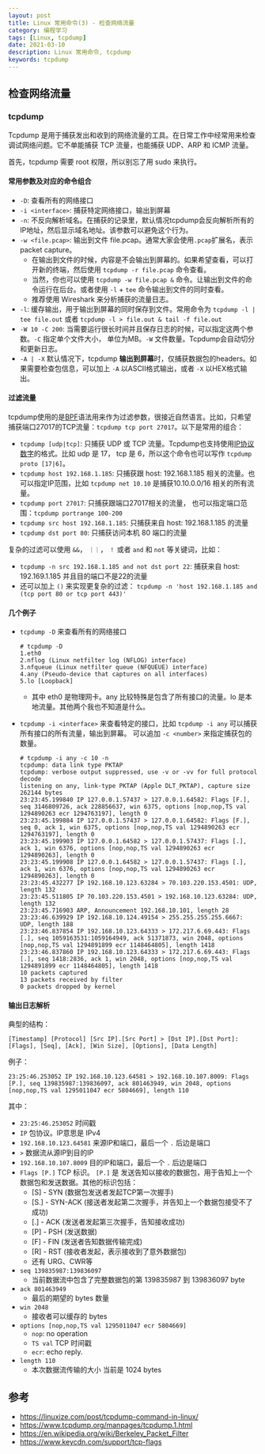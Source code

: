 ```yaml
---
layout: post
title: Linux 常用命令(3) - 检查网络流量
category: 编程学习
tags: [Linux, tcpdump]
date: 2021-03-10
description: Linux 常用命令, tcpdump
keywords: tcpdump
---
```


## 检查网络流量

### tcpdump

Tcpdump 是用于捕获发出和收到的网络流量的工具。在日常工作中经常用来检查调试网络问题。它不单能捕获 TCP 流量，也能捕获 UDP、ARP 和 ICMP 流量。

首先，tcpdump 需要 root 权限，所以别忘了用 sudo 来执行。

#### 常用参数及对应的命令组合

* `-D`: 查看所有的网络接口
* `-i <interface>`: 捕获特定网络接口，输出到屏幕
* `-n`: 不反向解析域名。在捕获的记录里，默认情况tcpdump会反向解析所有的IP地址，然后显示域名地址。该参数可以避免这个行为。
* `-w <file.pcap>`: 输出到文件 file.pcap。通常大家会使用`.pcap`扩展名，表示 packet capture。
    * 在输出到文件的时候，内容是不会输出到屏幕的。如果希望查看，可以打开新的终端，然后使用 `tcpdump -r file.pcap` 命令查看。
    * 当然，你也可以使用 `tcpdump -w file.pcap &` 命令。让输出到文件的命令运行在后台。或者使用 `-l` + `tee` 命令输出到文件的同时查看。
    * 推荐使用 Wireshark 来分析捕获的流量日志。
* `-l`: 缓存输出，用于输出到屏幕的同时保存到文件。常用命令为 `tcpdump -l | tee file.out` 或者 `tcpdump -l > file.out & tail -f file.out`
* `-W 10 -C 200`: 当需要运行很长时间并且保存日志的时候，可以指定这两个参数。`-C` 指定单个文件大小， 单位为MB。`-W` 文件数量。Tcpdump会自动切分和更新日志。
* `-A | -X` 默认情况下，tcpdump **输出到屏幕**时，仅捕获数据包的headers。如果需要检查包信息，可以加上 `-A` 以ASCII格式输出，或者 `-X` 以HEX格式输出。

####  过滤流量

tcpdump使用的是[BPF](https://en.wikipedia.org/wiki/Berkeley_Packet_Filter)语法用来作为过滤参数，很接近自然语言。比如，只希望捕获端口27017的TCP流量：`tcpdump tcp port 27017`。以下是常用的组合：

* `tcpdump [udp|tcp]`: 只捕获 UDP 或 TCP 流量。Tcpdump也支持使用[IP协议数字](https://en.wikipedia.org/wiki/List_of_IP_protocol_numbers)的格式。比如 udp 是 17， tcp 是 6，所以这个命令也可以写作 `tcpdump proto [17|6]`。 
* `tcpdump host 192.168.1.185`: 只捕获跟 host: 192.168.1.185 相关的流量。也可以指定IP范围，比如 `tcpdump net 10.10` 是捕获10.10.0.0/16 相关的所有流量。
* `tcpdump port 27017`: 只捕获跟端口27017相关的流量， 也可以指定端口范围：`tcpdump portrange 100-200`
* `tcpdump src host 192.168.1.185`: 只捕获来自 host: 192.168.1.185 的流量
* `tcpdump dst port 80`: 只捕获访问本机 80 端口的流量


复杂的过滤可以使用 `&&`， `｜｜`， `！` 或者 `and` 和 `not` 等关键词，比如：

* `tcpdump -n src 192.168.1.185 and not dst port 22`: 捕获来自 host: 192.169.1.185 并且目的端口不是22的流量
* 还可以加上 `()` 来实现更复杂的过滤： `tcpdump -n 'host 192.168.1.185 and (tcp port 80 or tcp port 443)'`

#### 几个例子

*  `tcpdump -D` 来查看所有的网络接口
    ```
    # tcpdump -D
    1.eth0
    2.nflog (Linux netfilter log (NFLOG) interface)
    3.nfqueue (Linux netfilter queue (NFQUEUE) interface)
    4.any (Pseudo-device that captures on all interfaces)
    5.lo [Loopback]
    ```
            
    * 其中 eth0 是物理网卡。any 比较特殊是包含了所有接口的流量。lo 是本地流量。其他两个我也不知道是什么。

* `tcpdump -i <interface>` 来查看特定的接口，比如 `tcpdump -i any`  可以捕获所有接口的所有流量，输出到屏幕。 可以追加 `-c <number>` 来指定捕获包的数量。
    
    ```
    # tcpdump -i any -c 10 -n
    tcpdump: data link type PKTAP
    tcpdump: verbose output suppressed, use -v or -vv for full protocol decode
    listening on any, link-type PKTAP (Apple DLT_PKTAP), capture size 262144 bytes
    23:23:45.199840 IP 127.0.0.1.57437 > 127.0.0.1.64582: Flags [F.], seq 3146809726, ack 228856637, win 6375, options [nop,nop,TS val 1294890263 ecr 1294763197], length 0
    23:23:45.199884 IP 127.0.0.1.57437 > 127.0.0.1.64582: Flags [F.], seq 0, ack 1, win 6375, options [nop,nop,TS val 1294890263 ecr 1294763197], length 0
    23:23:45.199903 IP 127.0.0.1.64582 > 127.0.0.1.57437: Flags [.], ack 1, win 6376, options [nop,nop,TS val 1294890263 ecr 1294890263], length 0
    23:23:45.199908 IP 127.0.0.1.64582 > 127.0.0.1.57437: Flags [.], ack 1, win 6376, options [nop,nop,TS val 1294890263 ecr 1294890263], length 0
    23:23:45.432277 IP 192.168.10.123.63284 > 70.103.220.153.4501: UDP, length 132
    23:23:45.511805 IP 70.103.220.153.4501 > 192.168.10.123.63284: UDP, length 132
    23:23:45.716903 ARP, Announcement 192.168.10.101, length 28
    23:23:46.639929 IP 192.168.10.124.49154 > 255.255.255.255.6667: UDP, length 188
    23:23:46.837854 IP 192.168.10.123.64333 > 172.217.6.69.443: Flags [.], seq 1059163531:1059164949, ack 51371873, win 2048, options [nop,nop,TS val 1294891899 ecr 1148464805], length 1418
    23:23:46.837860 IP 192.168.10.123.64333 > 172.217.6.69.443: Flags [.], seq 1418:2836, ack 1, win 2048, options [nop,nop,TS val 1294891899 ecr 1148464805], length 1418
    10 packets captured
    13 packets received by filter
    0 packets dropped by kernel
    ```

#### 输出日志解析

典型的结构：

```
[Timestamp] [Protocol] [Src IP].[Src Port] > [Dst IP].[Dst Port]: [Flags], [Seq], [Ack], [Win Size], [Options], [Data Length]
```

例子：

```
23:25:46.253052 IP 192.168.10.123.64581 > 192.168.10.107.8009: Flags [P.], seq 139835987:139836097, ack 801463949, win 2048, options [nop,nop,TS val 1295011047 ecr 5804669], length 110
```

其中：

* `23:25:46.253052` 时间戳
* `IP` 包协议。IP意思是 IPv4
* `192.168.10.123.64581` 来源IP和端口，最后一个 `.` 后边是端口
* `>` 数据流从源IP到目的IP
* `192.168.10.107.8009` 目的IP和端口，最后一个 `.` 后边是端口
* `Flags [P.]` TCP 标识。 `[P.]` 是 发送告知以接收的数据包，用于告知上一个数据包和发送数据。其他的标识包括：
    * [S] - SYN (数据包发送者发起TCP第一次握手)
    * [S.] - SYN-ACK (接送者发起第二次握手，并告知上一个数据包接受不了成功)
    * [.] - ACK (发送者发起第三次握手，告知接收成功)
    * [P] - PSH (发送数据)
    * [F] - FIN (发送者告知数据传输完成)
    * [R] - RST (接收者发起，表示接收到了意外数据包)
    * 还有 URG、CWR等
* `seq 139835987:139836097`
    * 当前数据流中包含了完整数据包的第 139835987 到 139836097 byte
* `ack 801463949`
    * 最后的期望的 bytes 数量
* `win 2048`
    * 接收者可以缓存的 bytes
* `options [nop,nop,TS val 1295011047 ecr 5804669]`
    * `nop`: no operation
    * `TS val` TCP 时间戳
    * `ecr`: echo reply.
* `length 110`
    * 本次数据流传输的大小 当前是 1024 bytes

## 参考

* https://linuxize.com/post/tcpdump-command-in-linux/
* https://www.tcpdump.org/manpages/tcpdump.1.html
* https://en.wikipedia.org/wiki/Berkeley_Packet_Filter
* https://www.keycdn.com/support/tcp-flags